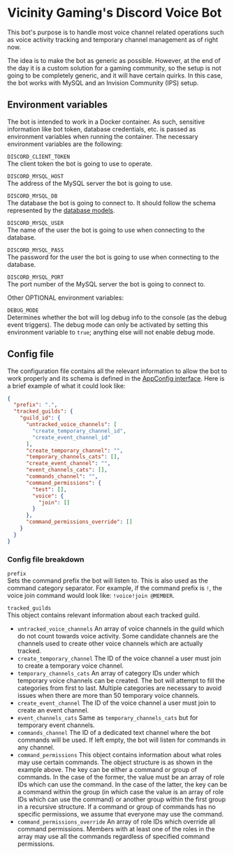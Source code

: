 # Vicinity Gaming's Discord Voice Bot

This bot's purpose is to handle most voice channel related operations such as voice activity tracking and temporary
channel management as of right now.

The idea is to make the bot as generic as possible. However, at the end of the day it is a custom solution for a gaming
community, so the setup is not going to be completely generic, and it will have certain quirks. In this case, the bot
works with MySQL and an Invision Community (IPS) setup.

## Environment variables

The bot is intended to work in a Docker container. As such, sensitive information like bot token, database credentials,
etc. is passed as environment variables when running the container. The necessary environment variables are the
following:

`DISCORD_CLIENT_TOKEN`  
The client token the bot is going to use to operate.

`DISCORD_MYSQL_HOST`  
The address of the MySQL server the bot is going to use.

`DISCORD_MYSQL_DB`  
The database the bot is going to connect to. It should follow the schema represented by
the [database models](/src/models).

`DISCORD_MYSQL_USER`  
The name of the user the bot is going to use when connecting to the database.

`DISCORD_MYSQL_PASS`  
The password for the user the bot is going to use when connecting to the database.

`DISCORD_MYSQL_PORT`  
The port number of the MySQL server the bot is going to connect to.

Other OPTIONAL environment variables:

`DEBUG_MODE`  
Determines whether the bot will log debug info to the console (as the debug event triggers). The debug mode can only be
activated by setting this environment variable to `true`; anything else will not enable debug mode.

## Config file

The configuration file contains all the relevant information to allow the bot to work properly and its schema is defined
in the [AppConfig interface](/src/types/AppConfig.ts). Here is a brief example of what it could look like:

```json
{
  "prefix": ".",
  "tracked_guilds": {
    "guild_id": {
      "untracked_voice_channels": [
        "create_temporary_channel_id",
        "create_event_channel_id"
      ],
      "create_temporary_channel": "",
      "temporary_channels_cats": [],
      "create_event_channel": "",
      "event_channels_cats": [],
      "commands_channel": "",
      "command_permissions": {
        "test": [],
        "voice": {
          "join": []
        }
      },
      "command_permissions_override": []
    }
  }
}
```

### Config file breakdown

`prefix`  
Sets the command prefix the bot will listen to. This is also used as the command category separator. For example, if the
command prefix is `!`, the voice join command would look like: `!voice!join @MEMBER`.

`tracked_guilds`  
This object contains relevant information about each tracked guild.

- `untracked_voice_channels` An array of voice channels in the guild which do not count towards voice activity. Some
  candidate channels are the channels used to create other voice channels which are actually tracked.
- `create_temporary_channel` The ID of the voice channel a user must join to create a temporary voice channel.
- `temporary_channels_cats` An array of category IDs under which temporary voice channels can be created. The bot will
  attempt to fill the categories from first to last. Multiple categories are necessary to avoid issues when there are
  more than 50 temporary voice channels.
- `create_event_channel` The ID of the voice channel a user must join to create an event channel.
- `event_channels_cats` Same as `temporary_channels_cats` but for temporary event channels.
- `commands_channel` The ID of a dedicated text channel where the bot commands will be used. If left empty, the bot will
  listen for commands in any channel.
- `command_permissions` This object contains information about what roles may use certain commands. The object structure
  is as shown in the example above. The key can be either a command or group of commands. In the case of the former, the
  value must be an array of role IDs which can use the command. In the case of the latter, the key can be a command
  within the group (in which case the value is an array of role IDs which can use the command) or another group within
  the first group in a recursive structure. If a command or group of commands has no specific permissions, we assume
  that everyone may use the command.
- `command_permissions_override` An array of role IDs which override all command permissions. Members with at least one
  of the roles in the array may use all the commands regardless of specified command permissions.
